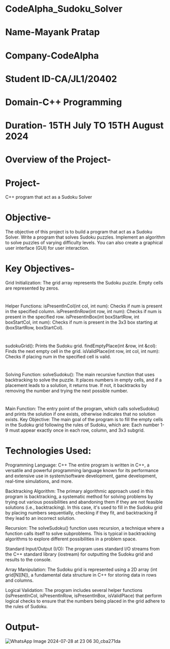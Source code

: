 # CodeAlpha_Sudoku_Solver
# Name-Mayank Pratap
# Company-CodeAlpha 
# Student ID-CA/JL1/20402
# Domain-C++ Programming 
# Duration- 15TH July TO 15TH August 2024
#
# Overview of the Project-
# Project-
C++ program that act as a Sudoku Solver
# Objective-
The objective of this project is to build a program that act as a Sudoku Solver. Write a program that solves Sudoku puzzles. Implement an algorithm to solve puzzles of varying difficulty levels. You can also create a graphical user interface (GUI) for user interaction.
#
# Key Objectives-
Grid Initialization: The grid array represents the Sudoku puzzle. Empty cells are represented by zeros.
# 
Helper Functions:
isPresentInCol(int col, int num): Checks if num is present in the specified column.
isPresentInRow(int row, int num): Checks if num is present in the specified row.
isPresentInBox(int boxStartRow, int boxStartCol, int num): Checks if num is present in the 3x3 box starting at (boxStartRow, boxStartCol).
#
sudokuGrid(): Prints the Sudoku grid.
findEmptyPlace(int &row, int &col): Finds the next empty cell in the grid.
isValidPlace(int row, int col, int num): Checks if placing num in the specified cell is valid.
#
Solving Function:
solveSudoku(): The main recursive function that uses backtracking to solve the puzzle. It places numbers in empty cells, and if a placement leads to a solution, it returns true. If not, it backtracks by removing the number and trying the next possible number.
#
Main Function: The entry point of the program, which calls solveSudoku() and prints the solution if one exists, otherwise indicates that no solution exists.
Key Objective: The main goal of the program is to fill the empty cells in the Sudoku grid following the rules of Sudoku, which are:
Each number 1-9 must appear exactly once in each row, column, and 3x3 subgrid.
#
# Technologies Used:
Programming Language: C++
The entire program is written in C++, a versatile and powerful programming language known for its performance and extensive use in system/software development, game development, real-time simulations, and more.

Backtracking Algorithm:
The primary algorithmic approach used in this program is backtracking, a systematic method for solving problems by trying out various possibilities and abandoning them if they are not feasible solutions (i.e., backtracking). In this case, it's used to fill in the Sudoku grid by placing numbers sequentially, checking if they fit, and backtracking if they lead to an incorrect solution.

Recursion:
The solveSudoku() function uses recursion, a technique where a function calls itself to solve subproblems. This is typical in backtracking algorithms to explore different possibilities in a problem space.
 
Standard Input/Output (I/O):
The program uses standard I/O streams from the C++ standard library (iostream) for outputting the Sudoku grid and results to the console.

Array Manipulation:
The Sudoku grid is represented using a 2D array (int grid[N][N]), a fundamental data structure in C++ for storing data in rows and columns.

Logical Validation:
The program includes several helper functions (isPresentInCol, isPresentInRow, isPresentInBox, isValidPlace) that perform logical checks to ensure that the numbers being placed in the grid adhere to the rules of Sudoku.
#
# Output-
![WhatsApp Image 2024-07-28 at 23 06 30_cba271da](https://github.com/user-attachments/assets/8cba31f2-ce6b-4141-8bbe-ce0c5a883748)

